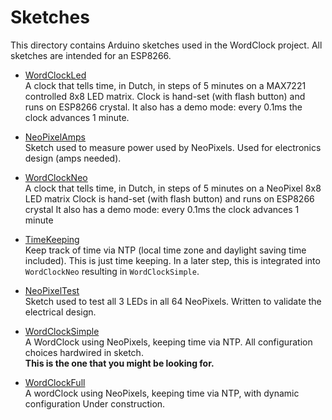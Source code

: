 # Sketches

This directory contains Arduino sketches used in the WordClock project.
All sketches are intended for an ESP8266.

 - [WordClockLed](WordClockLed)  
   A clock that tells time, in Dutch, in steps of 5 minutes on a MAX7221 controlled 8x8 LED matrix.
   Clock is hand-set (with flash button) and runs on ESP8266 crystal.
   It also has a demo mode: every 0.1ms the clock advances 1 minute.
   
 - [NeoPixelAmps](NeoPixelAmps)  
   Sketch used to measure power used by NeoPixels.
   Used for electronics design (amps needed).
   
 - [WordClockNeo](WordClockNeo)  
   A clock that tells time, in Dutch, in steps of 5 minutes on a NeoPixel 8x8 LED matrix
   Clock is hand-set (with flash button) and runs on ESP8266 crystal
   It also has a demo mode: every 0.1ms the clock advances 1 minute

 - [TimeKeeping](TimeKeeping)  
   Keep track of time via NTP (local time zone and daylight saving time included).
   This is just time keeping. In a later step, this is integrated into `WordClockNeo`
   resulting in `WordClockSimple`.

 - [NeoPixelTest](NeoPixelTest)  
   Sketch used to test all 3 LEDs in all 64 NeoPixels.
   Written to validate the electrical design.

 - [WordClockSimple](WordClockSimple)  
   A WordClock using NeoPixels, keeping time via NTP.
   All configuration choices hardwired in sketch.  
   **This is the one that you might be looking for.**

 - [WordClockFull](WordClockFull)  
   A wordClock using NeoPixels, keeping time via NTP, with dynamic configuration
   Under construction.
   
